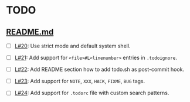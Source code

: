 # TODO

## [README.md](README.md)

- [ ] [L#20](README.md#L20): Use strict mode and default system shell.
- [ ] [L#21](README.md#L21): Add support for `<file>#L<linenumber>` entries in `.todoignore`.
- [ ] [L#22](README.md#L22): Add README section how to add todo.sh as post-commit hook.
- [ ] [L#23](README.md#L23): Add support for `NOTE`, `XXX`, `HACK`, `FIXME`, `BUG` tags.
- [ ] [L#24](README.md#L24): Add support for `.todorc` file with custom search patterns.

